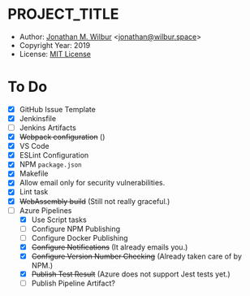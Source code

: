 # __PROJECT_TITLE__

* Author: [Jonathan M. Wilbur](https://jonathan.wilbur.space) <[jonathan@wilbur.space](mailto:jonathan@wilbur.space)>
* Copyright Year: 2019
* License: [MIT License](https://mit-license.org/)
<!-- * [![Build Status](http://localhost:8080/buildStatus/icon?job=)](http://localhost:8080/job//) -->

# To Do

- [x] GitHub Issue Template
- [x] Jenkinsfile
- [ ] Jenkins Artifacts
- [x] ~~Webpack configuration~~ ()
- [x] VS Code
- [x] ESLint Configuration
- [x] NPM `package.json`
- [x] Makefile
- [x] Allow email only for security vulnerabilities.
- [x] Lint task
- [x] ~~WebAssembly build~~ (Still not really graceful.)
- [ ] Azure Pipelines
  - [x] Use Script tasks
  - [ ] Configure NPM Publishing
  - [ ] Configure Docker Publishing
  - [x] ~~Configure Notifications~~ (It already emails you.)
  - [x] ~~Configure Version Number Checking~~ (Already taken care of by NPM.)
  - [x] ~~Publish Test Result~~ (Azure does not support Jest tests yet.)
  - [ ] Publish Pipeline Artifact?